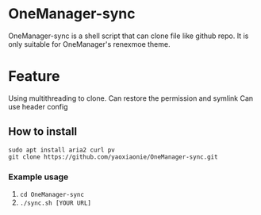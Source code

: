 # OneManager-sync
OneManager-sync is a shell script that can clone file like github repo.
It is only suitable for OneManager's renexmoe theme.

# Feature
Using multithreading to clone.
Can restore the permission and symlink
Can use header config

## How to install
```
sudo apt install aria2 curl pv
git clone https://github.com/yaoxiaonie/OneManager-sync.git
```

### Example usage
1. ```cd OneManager-sync```
2. ```./sync.sh [YOUR URL]```

